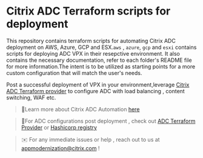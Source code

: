 # Citrix ADC Terraform scripts for deployment

This repository contains terraform scripts for automating Citrix ADC
deployment on AWS, Azure, GCP and ESX.`aws` , `azure`, `gcp` and `esxi` contains scripts for deploying ADC VPX in their resepctive environment. 
It also contains the necessary documentation, refer to each folder's README file for more information.The intent is to be utilized as starting points for a more custom configuration that will match the user's needs.

Post a successful deployment of VPX in your environment,leverage [Citrix ADC Terraform provider](https://github.com/citrix/terraform-provider-citrixadc) to configure ADC with load balancing , content switching, WAF etc. 

> :round_pushpin:Learn more about Citrix ADC Automation [here](https://docs.citrix.com/en-us/citrix-adc/current-release/deploying-vpx/citrix-adc-automation.html)

> :round_pushpin:For ADC configurations post deployment , check out [ADC Terraform Provider](https://github.com/citrix/terraform-provider-citrixadc) or [Hashicorp registry](https://registry.terraform.io/providers/citrix/citrixadc/latest)

> :envelope: For any immediate issues or help , reach out to us at appmodernization@citrix.com !
